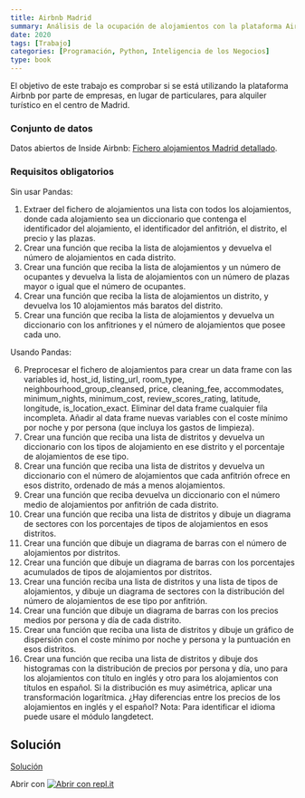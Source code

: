 ```yaml
---
title: Airbnb Madrid
summary: Análisis de la ocupación de alojamientos con la plataforma Airbnb en Madrid.
date: 2020
tags: [Trabajo]
categories: [Programación, Python, Inteligencia de los Negocios]
type: book
---
```


El objetivo de este trabajo es comprobar si se está utilizando la plataforma Airbnb por parte de empresas, en lugar de particulares, para alquiler turístico en el centro de Madrid.

### Conjunto de datos

Datos abiertos de Inside Airbnb: <a href="../datos/madrid-airbnb-listings-small.csv">Fichero alojamientos Madrid detallado</a>.

### Requisitos obligatorios

Sin usar Pandas:

1. Extraer del fichero de alojamientos una lista con todos los alojamientos, donde cada alojamiento sea un diccionario que contenga el identificador del alojamiento, el identificador del anfitrión, el distrito, el precio y las plazas.
2. Crear una función que reciba la lista de alojamientos y devuelva el número de alojamientos en cada distrito.
3. Crear una función que reciba la lista de alojamientos y un número de ocupantes y devuelva la lista de alojamientos con un número de plazas mayor o igual que el número de ocupantes.
4. Crear una función que reciba la lista de alojamientos un distrito, y devuelva los 10 alojamientos más baratos del distrito.
5. Crear una función que reciba la lista de alojamientos y devuelva un diccionario con los anfitriones y el número de alojamientos que posee cada uno.

Usando Pandas:

6. Preprocesar el fichero de alojamientos para crear un data frame con las variables id, host_id, listing_url, room_type, neighbourhood_group_cleansed, price, cleaning_fee, accommodates, minimum_nights, minimum_cost, review_scores_rating, latitude, longitude, is_location_exact. Eliminar del data frame cualquier fila incompleta. Añadir al data frame nuevas variables con el coste mínimo por noche y por persona (que incluya los gastos de limpieza).
7. Crear una función que reciba una lista de distritos y devuelva un diccionario con los tipos de alojamiento en ese distrito y el porcentaje de alojamientos de ese tipo.
8. Crear una función que reciba una lista de distritos y devuelva un diccionario con el número de alojamientos que cada anfitrión ofrece en esos distrito, ordenado de más a menos alojamientos.
9. Crear una función que reciba devuelva un diccionario con el número medio de alojamientos por anfitrión de cada distrito.
10. Crear una función que reciba una lista de distritos y dibuje un diagrama de sectores con los porcentajes de tipos de alojamientos en esos distritos.
11. Crear una función que dibuje un diagrama de barras con el número de alojamientos por distritos.
12. Crear una función que dibuje un diagrama de barras con los porcentajes acumulados de tipos de alojamientos por distritos.
13. Crear una función reciba una lista de distritos y una lista de tipos de alojamientos, y dibuje un diagrama de sectores con la distribución del número de alojamientos de ese tipo por anfitrión.
14. Crear una función que dibuje un diagrama de barras con los precios medios por persona y día de cada distrito.
15. Crear una función que reciba una lista de distritos y dibuje un gráfico de dispersión con el coste mínimo por noche y persona y la puntuación en esos distritos.
16. Crear una función que reciba una lista de distritos y dibuje dos histogramas con la distribución de precios por persona y día, uno para los alojamientos con título en inglés y otro para los alojamientos con títulos en español. Si la distribución es muy asimétrica, aplicar una transformación logarítmica. ¿Hay diferencias entre los precios de los alojamientos en inglés y el español? Nota: Para identificar el idioma puede usare el módulo langdetect.

## Solución

<a href="https://colab.research.google.com/github/asalber/aprendeconalf/blob/master/content/es/docencia/python/trabajos/inteligencia-negocios/soluciones/madrid-airbnb1.ipynb" class="btn btn-info" target="_blank">Solución</a>

Abrir con <a href="https://repl.it/@asalber/madrid-airbnb1py"><img src="/images/logo-replit.png" alt="Abrir con repl.it"></a>

